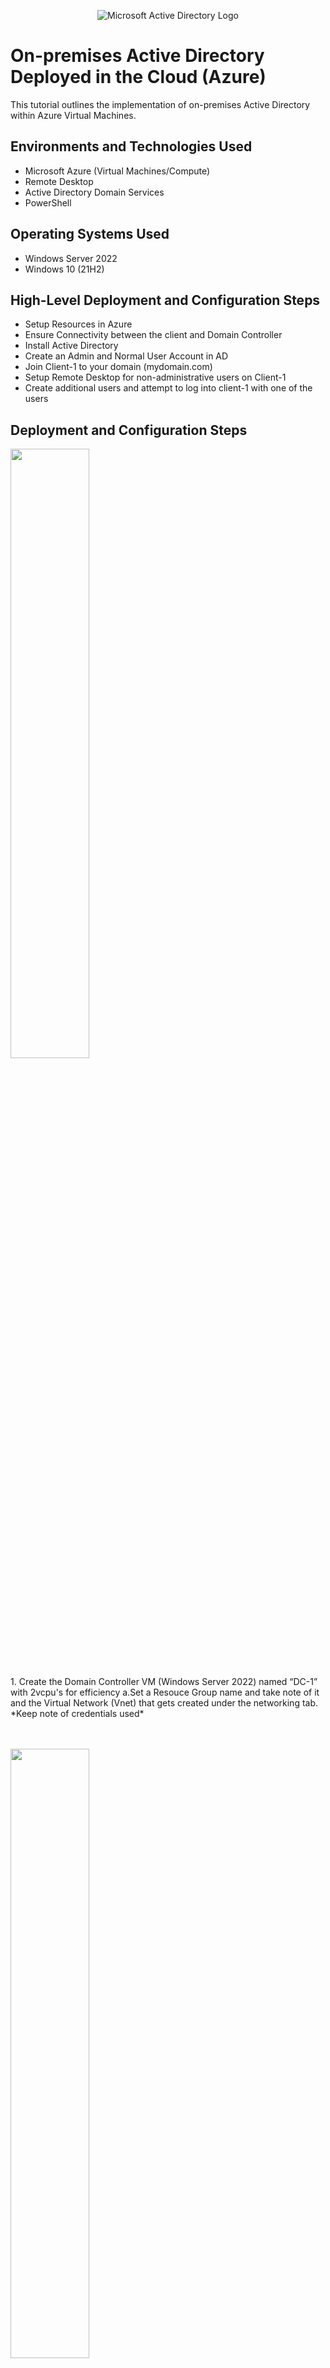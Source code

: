 <p align="center">
<img src="https://i.imgur.com/pU5A58S.png" alt="Microsoft Active Directory Logo"/>
</p>

<h1>On-premises Active Directory Deployed in the Cloud (Azure)</h1>
This tutorial outlines the implementation of on-premises Active Directory within Azure Virtual Machines.<br />


<h2>Environments and Technologies Used</h2>

- Microsoft Azure (Virtual Machines/Compute)
- Remote Desktop
- Active Directory Domain Services
- PowerShell

<h2>Operating Systems Used </h2>

- Windows Server 2022
- Windows 10 (21H2)

<h2>High-Level Deployment and Configuration Steps</h2>

- Setup Resources in Azure
- Ensure Connectivity between the client and Domain Controller
- Install Active Directory
- Create an Admin and Normal User Account in AD
- Join Client-1 to your domain (mydomain.com)
- Setup Remote Desktop for non-administrative users on Client-1
- Create additional users and attempt to log into client-1 with one of the users



<h2>Deployment and Configuration Steps</h2>


<img src="https://github.com/d-mccardell/configure-ad/assets/116754993/737aa4d4-4969-428f-a878-ffad06466d7d" height="50%" width="50%"/>
<p>
1. Create the Domain Controller VM (Windows Server 2022) named “DC-1” with 2vcpu's for efficiency
  a.Set a Resouce Group name and take note of it and the Virtual Network (Vnet) that gets created under the networking tab.<br/>
*Keep note of credentials used*</p>
  <br/>
  <br/>
  
<img src="https://github.com/d-mccardell/configure-ad/assets/116754993/c8270412-ed41-4da8-9745-e1532a30f061"  height="50%" width="50%"/>
<p>2. Set Domain Controller’s NIC Private IP address to be static</p>
   <br/>
   <br/>
   
<img src="https://github.com/d-mccardell/configure-ad/assets/116754993/9745f392-0260-4d9e-9ac2-1654959bd2e1" height="50%" width="50%"/>
<p>3. Create the Client VM (Windows 10) named “Client-1”. Use the same Resource Group and Vnet that was created in Step 1.a
 <br/> 4. Ensure that both VMs are in the same Vnet<br/>
  *Keep note of credentials used*
</p>
<br />
<br/>

<img src="https://github.com/d-mccardell/configure-ad/assets/116754993/83827681-13d1-473d-89e5-d06f4a8304b0" height="50%" width="50%"/>
<br/>
<img src="https://github.com/d-mccardell/configure-ad/assets/116754993/361b6d19-a23f-48c2-9672-e3936ca7ef9e" height="50%" width="50%"/>
<p>5. Login to Client-1 with Remote Desktop and ping DC-1’s private IP address with ping -t <ip address> (perpetual ping)</ip>
  <br/>
  <br/>

<img src="https://github.com/d-mccardell/configure-ad/assets/116754993/c5fb079a-231c-49f1-9fe9-b5fc8e3d8b9d"  height="50%" width="50%"/>
<p>6. Login to the Domain Controller and enable ICMPv4 in on the local windows Firewall</p>
<br/>
<br/>

<img src="https://github.com/d-mccardell/configure-ad/assets/116754993/181101b3-0d57-401a-981a-f2ec3d1ac5c2"  height="50%" width="50%"/>
<p>7. Check back at Client-1 to see the ping succeed</p>
<br/>
<br/>

<img src="https://github.com/d-mccardell/configure-ad/assets/116754993/29b3d017-83c5-4a46-ae28-f8bd239d3c15" height="50%" width="50%"/>
<p>8. On DC-1 go to Server Manager--> Add Roles and Features--> install Active Directory Domain Services.</p>
<br/>
<br/>

<img src="https://github.com/d-mccardell/configure-ad/assets/116754993/fd4af794-f871-4b98-b9ef-bc94bc549052" height="50%" width="50%"/>
<p>9. Click the notification in Server Manager and promote as a Domain Controller. Setup a new forest. <br/>
*Keep note of the credentials used during this step* In this example we'll use mydomain.com. <br/>
10. Restart and then log back into DC-1 as user: mydomain.com\labuser (labuser is the username we used to create DC-1.)<br/>
*The IP address for DC-1 might have changed. Make sure to check in the Azure Portal.</p>
<br />
<br/>

<img src="https://github.com/d-mccardell/configure-ad/assets/116754993/c1da1fcf-ff72-4abb-b261-9f45117364dc" height="50%" width="50%"/>
<p>11. In Active Directory Users and Computers (ADUC), create an Organizational Unit (OU) called “_EMPLOYEES”
  <br/> * Right click mydomain.com--> new--> organizational unit*<br/>
12. Create a new OU named “_ADMINS”</p>
  <br/>
  <br/>
  
<img src="https://github.com/d-mccardell/configure-ad/assets/116754993/5ea860a3-04b8-4d0d-abbd-e04e20264e66" height="50%" width="50%"/>
<p>13. In the OU _Admins, create a new employee for this example we will name the employee “Jane Doe” with the username of “jane_admin”</p>
<br/>
<br/>

<img src="https://github.com/d-mccardell/configure-ad/assets/116754993/143c5d1f-4978-491a-bdd2-6abcc6a2f53c" height="50%" width="50%"/>
<p>14. Add jane_admin to the “Domain Admins” Security Group. Right click on Jane Doe--> Properties--> Member of--> Add--> type Domain Admins and add.</p>
<br/>
<br/>

<img src="https://github.com/d-mccardell/configure-ad/assets/116754993/d4b266b3-8bf1-4b2e-9d08-352f4b56db92" height="50%" width="50%"/>
<p>15. Log out/close the Remote Desktop connection to DC-1 and log back in as “mydomain.com\jane_admin”<br/>
16. User jane_admin as your admin account from now on</p>
<br/>
<br/>

<img src="https://github.com/d-mccardell/configure-ad/assets/116754993/5114582b-297e-4f11-a7bb-b3d996595d2e" height="50%" width="50%"/>
<p> 17. From the Azure Portal, set Client-1’s DNS settings to the DC’s Private IP address.<br/>
18. From the Azure Portal, restart Client-1</p>
  <br/>
  <br/>

<img src="https://github.com/d-mccardell/configure-ad/assets/116754993/ba2b59dd-d720-4f51-b998-59b5bafce20f" height="50%" width="50%"/>
<p>19. Login to Client-1 (Remote Desktop) as the original local admin (labuser)<br/>
20. Join Client-1 to the domain. Right click the start on the bottom left--> System--> Rename this PC (advanced)--> Change--> Click on Domain and type mydomain.com.   (computer will restart)</p>
<br/>
<br/>

<img src="https://github.com/d-mccardell/configure-ad/assets/116754993/7768f532-5b06-4f81-adec-f8fb5450a59e" height="50%" width="50%"/>
<p>21. Login to the Domain Controller (Remote Desktop) and verify Client-1 shows up in Active Directory Users and Computers (ADUC) inside the “Computers” container on the root of the domain</p>
<br/>
<br/>

<img src="https://github.com/d-mccardell/configure-ad/assets/116754993/90ce5911-97c9-46a1-be46-1f73f6706fa1" height="50%" width="50%"/>
<p>22. Log into Client-1 as mydomain.com\jane_admin and open system properties<br/>
23. Click “Remote Desktop”<br/>
24. Allow “domain users” access to remote desktop
25. You can now log into Client-1 as a normal, non-administrative user now</p>
<br/>
<br/>

<p>26. Login to DC-1 as jane_admin</p>
<br/>
<br/>

<img src="https://github.com/d-mccardell/configure-ad/assets/116754993/26333f40-f773-4643-b18d-35dfa9f0869e" height="50%" width="50%"/>
<p>27. Open PowerShell_ise as an administrator<br/>
  *search powershell ise then right click and click on open as an administrator.*<br/>
28. Create a new File and paste the contents of the [Script](https://github.com/joshmadakor1/AD_PS/blob/master/Generate-Names-Create-Users.ps1) inyto  
Run the script and observe the accounts being created
When finished, open ADUC and observe the accounts in the appropriate OU
attempt to log into Client-1 with one of the accounts (take note of the password in the script)



